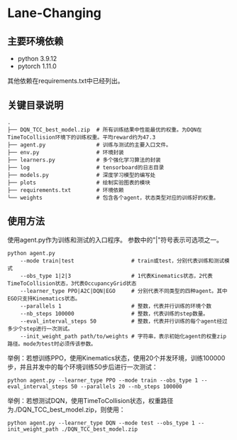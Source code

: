 # Lane-Changing

## 主要环境依赖
- python 3.9.12
- pytorch 1.11.0

其他依赖在requirements.txt中已经列出。

## 关键目录说明
```
.
├── DQN_TCC_best_model.zip  # 所有训练结果中性能最优的权重。为DQN在TimeToCollision环境下的训练权重。平均reward约为47.3
├── agent.py                # 训练与测试的主要入口文件。
├── env.py                  # 环境封装
├── learners.py             # 多个强化学习算法的封装
├── log                     # tensorboard的日志目录
├── models.py               # 深度学习模型的编写处
├── plots                   # 绘制实验图表的模块
├── requirements.txt        # 环境依赖
└── weights                 # 包含各个agent，状态类型对应的训练好的权重。

```


## 使用方法

使用agent.py作为训练和测试的入口程序。
参数中的"|"符号表示可选项之一。
``` shell
python agent.py
    --mode train|test                  # train或test，分别代表训练和测试模式
    --obs_type 1|2|3                   # 1代表Kinematics状态，2代表TimeToCollision状态，3代表OccupancyGrid状态
    --learner_type PPO|A2C|DQN|EGO     # 分别代表不同类型的四种agent。其中EGO只支持Kinematics状态。
    --parallels 1                      # 整数，代表并行训练的环境个数
    --nb_steps 100000                  # 整数，代表训练的step数量。
    --eval_interval_steps 50           # 整数，代表并行训练的每个agent经过多少个step进行一次测试。
    --init_weight_path path/to/weights # 字符串，表示初始化agent的权重zip路径。mode为test时必须传该参数。
```

举例：若想训练PPO，使用Kinematics状态，使用20个并发环境，训练100000步，并且并发中的每个环境训练50步后进行一次测试：
``` shell
python agent.py --learner_type PPO --mode train --obs_type 1 --eval_interval_steps 50 --parallels 20 --nb_steps 100000
```

举例：若想测试DQN，使用TimeToCollision状态，权重路径为./DQN_TCC_best_model.zip，则使用：
``` shell
python agent.py --learner_type DQN --mode test --obs_type 1 --init_weight_path ./DQN_TCC_best_model.zip 
```


